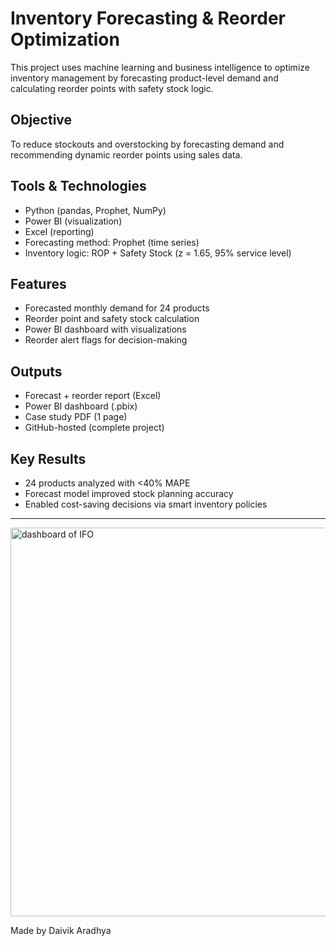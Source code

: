 # Inventory Forecasting & Reorder Optimization

This project uses machine learning and business intelligence to optimize inventory management by forecasting product-level demand and calculating reorder points with safety stock logic.

## Objective
To reduce stockouts and overstocking by forecasting demand and recommending dynamic reorder points using sales data.

## Tools & Technologies
- Python (pandas, Prophet, NumPy)
- Power BI (visualization)
- Excel (reporting)
- Forecasting method: Prophet (time series)
- Inventory logic: ROP + Safety Stock (z = 1.65, 95% service level)

## Features
- Forecasted monthly demand for 24 products
- Reorder point and safety stock calculation
- Power BI dashboard with visualizations
- Reorder alert flags for decision-making

## Outputs
- Forecast + reorder report (Excel)
- Power BI dashboard (.pbix)
- Case study PDF (1 page)
- GitHub-hosted (complete project)

## Key Results
- 24 products analyzed with <40% MAPE
- Forecast model improved stock planning accuracy
- Enabled cost-saving decisions via smart inventory policies

---

<img width="1106" height="622" alt="dashboard of IFO" src="https://github.com/user-attachments/assets/2c93827e-f7af-4131-a2c8-b937a5c8b8e9" />




Made by Daivik Aradhya



